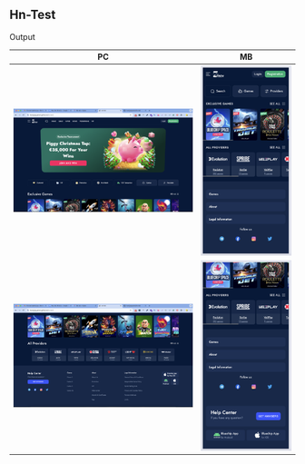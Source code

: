 ## Hn-Test

Output

| PC                                                                                                                                        | MB                                                                                                                                        |
| ----------------------------------------------------------------------------------------------------------------------------------------- | ----------------------------------------------------------------------------------------------------------------------------------------- |
| ![Image](https://raw.githubusercontent.com/hoangnguyennn/hn-test/refs/heads/main/screenshots/Screenshot%202025-04-02%20at%2022.30.37.png) | ![Image](https://raw.githubusercontent.com/hoangnguyennn/hn-test/refs/heads/main/screenshots/Screenshot%202025-04-02%20at%2022.31.35.png) |
| ![Image](https://raw.githubusercontent.com/hoangnguyennn/hn-test/refs/heads/main/screenshots/Screenshot%202025-04-02%20at%2022.30.46.png) | ![Image](https://raw.githubusercontent.com/hoangnguyennn/hn-test/refs/heads/main/screenshots/Screenshot%202025-04-02%20at%2022.31.40.png) |
